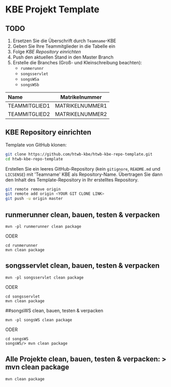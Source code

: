 # KBE Projekt Template

## TODO
1. Ersetzen Sie die Überschrift durch `Teamname`-KBE
2. Geben Sie Ihre Teammitglieder in die Tabelle ein
3. Folge *KBE Repository einrichten*
4. Push den aktuellen Stand in den Master Branch 
5. Erstelle die Branches (Groß- und Kleinschreibung beachten):
   - `runmerunnr`
   - `songsservlet`
   - `songsWSa`
   - `songsWSb`

| Name          | Matrikelnummer  |
| :------------ | --------------- |
| TEAMMITGLIED1 | MATRIKELNUMMER1 |
| TEAMMITGLIED2 | MATRIKELNUMMER2 |



## KBE Repository einrichten

Template von GitHub klonen:

```bash
git clone https://github.com/htwb-kbe/htwb-kbe-repo-template.git
cd htwb-kbe-repo-template
```

Erstellen Sie ein leeres GitHub-Repository (kein `gitignore`, `README.md` und `LICSENSE`) mit 'Teamname' KBE als Repository-Name. Übertragen Sie dann den Inhalt des Template-Repository in Ihr erstelltes Repository.

```bash
git remote remove origin
git remote add origin <YOUR GIT CLONE LINK>
git push -u origin master
```



## runmerunner clean, bauen, testen & verpacken

	mvn -pl runmerunner clean package 
ODER

```
cd runmerunner
mvn clean package 
```



## songsservlet clean, bauen, testen & verpacken

	mvn -pl songsservlet clean package 
ODER

```
cd songsservlet
mvn clean package 
```



##songsWS clean, bauen, testen & verpacken

	mvn -pl songsWS clean package 
ODER

```
cd songsWS 
songsWS/> mvn clean package
```



## Alle Projekte clean, bauen, testen & verpacken: > mvn clean package

```
mvn clean package
```






